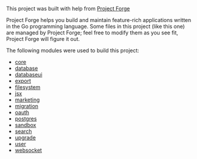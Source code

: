 This project was built with help from [Project Forge](https://projectforge.dev)

Project Forge helps you build and maintain feature-rich applications written in the Go programming language.
Some files in this project (like this one) are managed by Project Forge; feel free to modify them as you see fit, Project Forge will figure it out.

The following modules were used to build this project:

- [core](./doc/module/core.md)
- [database](./doc/module/database.md)
- [databaseui](./doc/module/databaseui.md)
- [export](./doc/module/export.md)
- [filesystem](./doc/module/filesystem.md)
- [jsx](./doc/module/jsx.md)
- [marketing](./doc/module/marketing.md)
- [migration](./doc/module/migration.md)
- [oauth](./doc/module/oauth.md)
- [postgres](./doc/module/postgres.md)
- [sandbox](./doc/module/sandbox.md)
- [search](./doc/module/search.md)
- [upgrade](./doc/module/upgrade.md)
- [user](./doc/module/user.md)
- [websocket](./doc/module/websocket.md)
